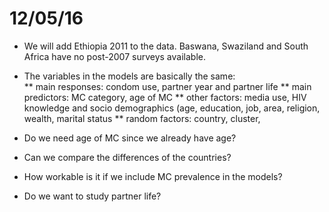 12/05/16
========

* We will add Ethiopia 2011 to the data.  Baswana, Swaziland and South Africa have no post-2007 surveys available.
* The variables in the models are basically the same:  
  ** main responses:  condom use, partner year and partner life
  ** main predictors: MC category, age of MC
  ** other factors:  media use, HIV knowledge and socio demographics (age, education, job, area, religion, wealth, marital status
  ** random factors:  country, cluster, 

* Do we need age of MC since we already have age?

* Can we compare the differences of the countries?  

* How workable is it if we include MC prevalence in the models?

* Do we want to study partner life?
